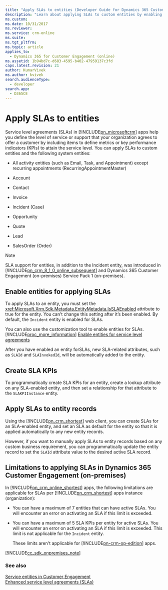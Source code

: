 ```yaml
---
title: "Apply SLAs to entities (Developer Guide for Dynamics 365 Customer Engagement (on-premises)) | MicrosoftDocs"
description: "Learn about applying SLAs to custom entities by enabling entities for applying SLAs. Also, you can create SLA KPIs."
ms.custom: 
ms.date: 10/31/2017
ms.reviewer: 
ms.service: crm-online
ms.suite: 
ms.tgt_pltfrm: 
ms.topic: article
applies_to: 
  - Dynamics 365 for Customer Engagement (online)
ms.assetid: 1b94bd7c-d683-4595-b402-47959137c3fd
caps.latest.revision: 21
author: KumarVivek
ms.author: kvivek
search.audienceType: 
  - developer
search.app: 
  - D365CE
---
```

# Apply SLAs to entities

Service level agreements (SLAs) in [!INCLUDE[pn_microsoftcrm](../includes/pn-microsoftcrm.md)] apps help you define the level of service or support that your organization agrees to offer a customer by including items to define metrics or key performance indicators (KPIs) to attain the service level. You can apply SLAs to custom entities and the following system entities:  
  
-   All activity entities (such as Email, Task, and Appointment) except recurring appointments (RecurringAppointmentMaster)  
  
-   Account  
  
-   Contact  
  
-   Invoice  
  
-   Incident (Case)  
  
-   Opportunity  
  
-   Quote  
  
-   Lead  
  
-   SalesOrder (Order)  
  
> [!NOTE]
>  SLA support for entities, in addition to the Incident entity, was introduced in [!INCLUDE[pn_crm_8_1_0_online_subsequent](../includes/pn-crm-8-1-0-online-subsequent.md)] and Dynamics 365 Customer Engagement (on-premises) Service Pack 1 (on-premises).  
  
<a name="EnableSLAs"></a>   
## Enable entities for applying SLAs  
 To apply SLAs to an entity, you must set the <xref:Microsoft.Xrm.Sdk.Metadata.EntityMetadata.IsSLAEnabled> attribute to true for the entity. You can’t change this setting after it’s been enabled. By default, the `Incident` entity is enabled for SLAs.  
  
 You can also use the customization tool to enable entities for SLAs. [!INCLUDE[proc_more_information](../includes/proc-more-information.md)] [Enable entities for service level agreements](../customer-service/enable-entities-service-level-agreements.md)  
  
 After you have enabled an entity forSLAs, new SLA-related attributes, such as `SLAId` and `SLAInvokedId`, will be automatically added to the entity.  
  
<a name="CreateSLAKPI"></a>   
## Create SLA KPIs  
 To programmatically create SLA KPIs for an entity, create a lookup attribute on any SLA-enabled entity, and then set a relationship for that attribute to the `SLAKPIInstance` entity.  
  
<a name="ApplySLA"></a>   
## Apply SLAs to entity records  
 Using the [!INCLUDE[pn_crm_shortest](../includes/pn-crm-shortest.md)] web client, you can create SLAs for an SLA-enabled entity, and set an SLA as default for the entity so that it is applied automatically to any new entity records.  
  
 However, if you want to manually apply SLAs to entity records based on any custom business requirement, you can programmatically update the entity record to set the `SLAId` attribute value to the desired active SLA record.  
  
<a name="Limitations"></a>   
## Limitations to applying SLAs in Dynamics 365 Customer Engagement (on-premises)
 In [!INCLUDE[pn_crm_online_shortest](../includes/pn-crm-online-shortest.md)] apps, the following limitations are applicable for SLAs per [!INCLUDE[pn_crm_shortest](../includes/pn-crm-shortest.md)] apps instance (organization):  
  
- You can have a maximum of 7 entities that can have active SLAs. You will encounter an error on activating an SLA if this limit is exceeded.  
  
- You can have a maximum of 5 SLA KPIs per entity for active SLAs. You will encounter an error on activating an SLA if this limit is exceeded. This limit is not applicable for the `Incident` entity.  
  
  These limits aren't applicable for [!INCLUDE[pn-crm-op-edition](../includes/pn-crm-op-edition.md)] apps.  
  
[!INCLUDE[cc_sdk_onpremises_note](../includes/cc-sdk-onpremises-note.md)]

### See also  
 [Service entities in Customer Engagement](service-entities.md)   
 [Enhanced service level agreements (SLAs)](../admin/enhanced-service-level-agreements.md)
